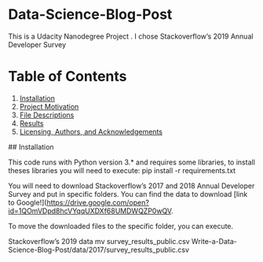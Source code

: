 # Data-Science-Blog-Post
This is a Udacity Nanodegree Project . I chose Stackoverflow’s 2019 Annual Developer Survey
# Table of Contents

1. [Installation](#inst)
2. [Project Motivation](#proj-mot)
3. [File Descriptions](#file)
5. [Results](#rs)
6. [Licensing, Authors, and Acknowledgements](#lics)   
<a name="inst"/>
## Installation


This code runs with Python version 3.* and requires some libraries, to install theses libraries you will need to execute:
pip install -r requirements.txt

You will need to download Stackoverflow’s 2017 and 2018 Annual Developer Survey and put in specific folders. You can find the data to download [link to Google!](https://drive.google.com/open?id=1QOmVDpd8hcVYqqUXDXf68UMDWQZP0wQV.

To move the downloaded files to the specific folder, you can execute.

Stackoverflow’s 2019 data
mv survey_results_public.csv Write-a-Data-Science-Blog-Post/data/2017/survey_results_public.csv

